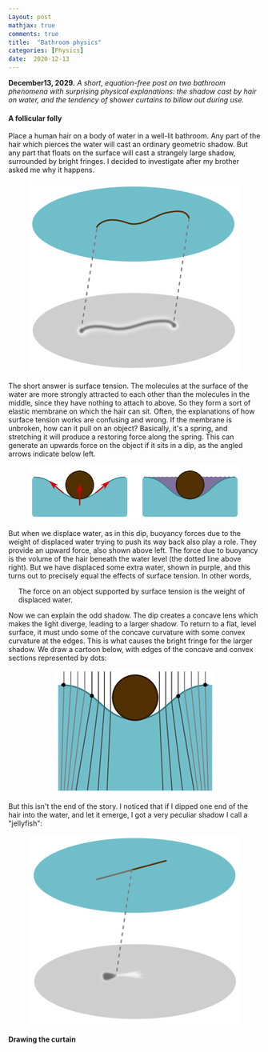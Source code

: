 ```yaml
---
Layout: post
mathjax: true
comments: true
title:  "Bathroom physics"
categories: [Physics]
date:  2020-12-13
---
```


**December13, 2029.** *A short, equation-free post on two bathroom
  phenomena with surprising physical explanations: the shadow cast by hair on water, and the tendency of
  shower curtains to billow out during use.*

#### A follicular folly

Place a human hair on a body of water in a well-lit bathroom.
Any part of the hair which pierces the water will cast an ordinary geometric shadow.
But any part that floats on the surface will cast a strangely large
shadow, surrounded by bright fringes.
I decided to investigate after my brother asked me why it happens.

<figure>
    <div style="text-align:center"><img src
    ="/images/posts/hair1.png"/>
	</div>
	</figure>

The short answer is surface tension.
The molecules at the surface of the water are more strongly attracted
to each other than the molecules in the middle, since they have
nothing to attach to above.
So they form a sort of elastic membrane on which the hair can sit.
Often, the explanations of how surface tension works are confusing
and wrong.
If the membrane is unbroken, how can it pull on an object?
Basically, it's a spring, and stretching it will produce a restoring
force along the spring.
This can generate an upwards force on the object if it sits in a dip,
as the angled arrows indicate below left.

<figure>
    <div style="text-align:center"><img src
    ="/images/posts/hair2.png"/>
	</div>
	</figure>

But when we displace water, as in this dip, buoyancy forces due to the
weight of displaced water trying to push its way back also play a
role.
They provide an upward force, also shown above left.
The force due to buoyancy is the volume of the hair beneath the water
level (the dotted line above right).
But we have displaced some extra water, shown in purple, and this
turns out to precisely equal the effects of surface tension.
In other words,

<span style="padding-left: 20px; display:block">
The force on an object supported by surface tension is the weight of displaced water.
</span>

Now we can explain the odd shadow.
The dip creates a concave lens which makes the light diverge, leading
to a larger shadow.
To return to a flat, level surface, it must undo some of the concave
curvature with some convex curvature at the edges.
This is what causes the bright fringe for the larger shadow.
We draw a cartoon below, with edges of the concave and convex sections
represented by dots:

<figure>
    <div style="text-align:center"><img src
    ="/images/posts/hair3.png"/>
	</div>
	</figure>

But this isn't the end of the story. I noticed that if I dipped one
end of the hair into the water, and let it emerge, I got a very
peculiar shadow I call a "jellyfish":

<figure>
    <div style="text-align:center"><img src
    ="/images/posts/hair4.png"/>
	</div>
	</figure>



#### Drawing the curtain
